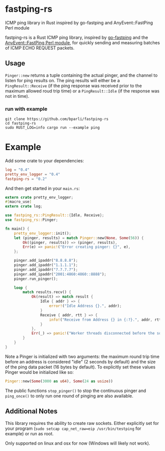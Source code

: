 # fastping-rs
 ICMP ping library in Rust inspired by go-fastping and AnyEvent::FastPing Perl module

fastping-rs is a Rust ICMP ping library, inspired by [go-fastping](https://github.com/tatsushid/go-fastping)  and the [AnyEvent::FastPing Perl module](http://search.cpan.org/~mlehmann/AnyEvent-FastPing-2.01/), for quickly sending and measuring batches of ICMP ECHO REQUEST packets.

## Usage
`Pinger::new` returns a tuple containing the actual pinger, and the channel to listen for ping results on.  The ping results will either be a `PingResult::Receive` (if the ping response was received prior to the maximum allowed roud trip time) or a `PingResult::Idle` (if the response was not in time).

### run with example
```shell
git clone https://github.com/bparli/fastping-rs
cd fastping-rs
sudo RUST_LOG=info cargo run --example ping
```


# Example
Add some crate to your dependencies:
```toml
log = "0.4"
pretty_env_logger = "0.4"
fastping-rs = "0.2"
```

And then get started in your `main.rs`:
```rust
extern crate pretty_env_logger;
#[macro_use]
extern crate log;

use fastping_rs::PingResult::{Idle, Receive};
use fastping_rs::Pinger;

fn main() {
    pretty_env_logger::init();
    let (pinger, results) = match Pinger::new(None, Some(56)) {
        Ok((pinger, results)) => (pinger, results),
        Err(e) => panic!("Error creating pinger: {}", e),
    };

    pinger.add_ipaddr("8.8.8.8");
    pinger.add_ipaddr("1.1.1.1");
    pinger.add_ipaddr("7.7.7.7");
    pinger.add_ipaddr("2001:4860:4860::8888");
    pinger.run_pinger();

    loop {
        match results.recv() {
            Ok(result) => match result {
                Idle { addr } => {
                    error!("Idle Address {}.", addr);
                }
                Receive { addr, rtt } => {
                    info!("Receive from Address {} in {:?}.", addr, rtt);
                }
            },
            Err(_) => panic!("Worker threads disconnected before the solution was found!"),
        }
    }
}

```

Note a Pinger is initialized with two arguments: the maximum round trip time before an address is considered "idle" (2 seconds by default) and the size of the ping data packet (16 bytes by default).
To explicitly set these values Pinger would be initialized like so:
```rust
Pinger::new(Some(3000 as u64), Some(24 as usize))
```

The public functions `stop_pinger()` to stop the continuous pinger and `ping_once()` to only run one round of pinging are also available.

## Additional Notes
This library requires the ability to create raw sockets.  Either explicitly set for your program (`sudo setcap cap_net_raw=eip /usr/bin/testping` for example) or run as root.

Only supported on linux and osx for now (Windows will likely not work).  
